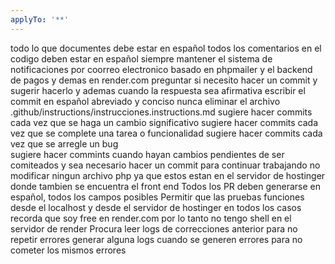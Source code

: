 ```yaml
---
applyTo: '**'
---
```

todo lo que documentes debe estar en español
todos los comentarios en el codigo deben estar en español
siempre mantener el sistema de notificaciones por coorreo electronico basado en phpmailer y el backend de pagos y demas en render.com 
preguntar si necesito hacer un commit y sugerir hacerlo y ademas cuando la respuesta sea afirmativa escribir el commit en español abreviado y conciso
nunca eliminar el archivo .github/instructions/instrucciones.instructions.md 
sugiere hacer commits cada vez que se haga un cambio significativo
sugiere hacer commits cada vez que se complete una tarea o funcionalidad
sugiere hacer commits cada vez que se arregle un bug    
sugiere hacer commints cuando hayan cambios pendientes de ser comiteados y sea necesario hacer un commit para continuar trabajando
no modificar ningun archivo php ya que estos estan en el servidor de hostinger donde tambien se encuentra el front end
Todos los PR deben generarse en español, todos los campos posibles
Permitir que las pruebas funciones desde el localhost y desde el servidor de hostinger en todos los casos
recorda que soy free en render.com por lo tanto no tengo shell en el servidor de render
Procura leer logs de correcciones anterior para no repetir errores
generar alguna logs cuando se generen errores para no cometer los mismos errores